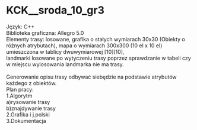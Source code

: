 KCK__sroda_10_gr3<br />
=================
Język: C++<br />
Biblioteka graficzna: Allegro 5.0<br />
Elementy trasy: losowane, grafika o stałych wymiarach 30x30 (Obiekty o różnych atrybutach), mapa o wymiarach 300x300 (10 el x 10 el) umieszczona w tablicy dwuwymiarowej [10][10],<br />
landmarki losowane po wytyczeniu trasy poprzez sprawdzanie w tabeli czy w miejscu wylosowania landmarka nie ma trasy.<br />
<br />
Generowanie opisu trasy odbywać siebędzie na podstawie atrybutów każdego z obiektów.<br  />
Plan pracy:<br />
1.Algorytm <br />
a)rysowanie trasy<br />
b)znajdywanie trasy<br />
2.Grafika i j.polski<br />
3.Dokumentacja<br />
